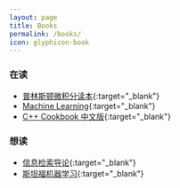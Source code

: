 ```yaml
---
layout: page
title: Books
permalink: /books/
icon: glyphicon-book
---
```


### 在读
* [普林斯顿微积分读本](http://book.douban.com/subject/4926707/){:target="_blank"}  
* [Machine Learning](https://www.coursera.org/course/ml){:target="_blank"}
* [C++ Cookbook 中文版](http://book.douban.com/subject/2278610/){:target="_blank"}

### 想读
* [信息检索导论](http://book.douban.com/subject/5252170/){:target="_blank"}
* [斯坦福机器学习](http://study.163.com/plan/planIntroduction/1200146.htm){:target="_blank"}
